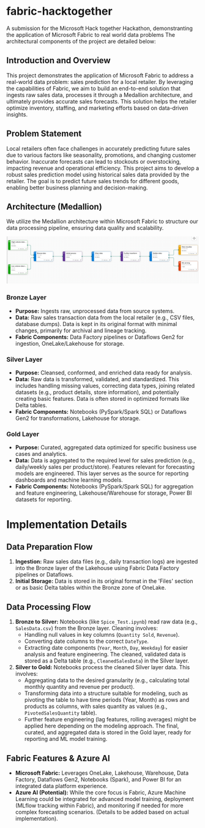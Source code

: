 # fabric-hacktogether
A submission for the Microsoft Hack together Hackathon, demonstranting the application of Microsoft Fabric to real world data problems
The architectural components of the project are detailed below:

## Introduction and Overview

This project demonstrates the application of Microsoft Fabric to address a real-world data problem: sales prediction for a local retailer. By leveraging the capabilities of Fabric, we aim to build an end-to-end solution that ingests raw sales data, processes it through a Medallion architecture, and ultimately provides accurate sales forecasts. This solution helps the retailer optimize inventory, staffing, and marketing efforts based on data-driven insights.

## Problem Statement

Local retailers often face challenges in accurately predicting future sales due to various factors like seasonality, promotions, and changing customer behavior. Inaccurate forecasts can lead to stockouts or overstocking, impacting revenue and operational efficiency. This project aims to develop a robust sales prediction model using historical sales data provided by the retailer. The goal is to predict future sales trends for different goods, enabling better business planning and decision-making.

## Architecture (Medallion)

We utilize the Medallion architecture within Microsoft Fabric to structure our data processing pipeline, ensuring data quality and scalability.

![Medallion Architecture](image.png)

### Bronze Layer

*   **Purpose:** Ingests raw, unprocessed data from source systems.
*   **Data:** Raw sales transaction data from the local retailer (e.g., CSV files, database dumps). Data is kept in its original format with minimal changes, primarily for archival and lineage tracking.
*   **Fabric Components:** Data Factory pipelines or Dataflows Gen2 for ingestion, OneLake/Lakehouse for storage.

### Silver Layer

*   **Purpose:** Cleansed, conformed, and enriched data ready for analysis.
*   **Data:** Raw data is transformed, validated, and standardized. This includes handling missing values, correcting data types, joining related datasets (e.g., product details, store information), and potentially creating basic features. Data is often stored in optimized formats like Delta tables.
*   **Fabric Components:** Notebooks (PySpark/Spark SQL) or Dataflows Gen2 for transformations, Lakehouse for storage.

### Gold Layer

*   **Purpose:** Curated, aggregated data optimized for specific business use cases and analytics.
*   **Data:** Data is aggregated to the required level for sales prediction (e.g., daily/weekly sales per product/store). Features relevant for forecasting models are engineered. This layer serves as the source for reporting dashboards and machine learning models.
*   **Fabric Components:** Notebooks (PySpark/Spark SQL) for aggregation and feature engineering, Lakehouse/Warehouse for storage, Power BI datasets for reporting.

# Implementation Details

## Data Preparation Flow

1.  **Ingestion:** Raw sales data files (e.g., daily transaction logs) are ingested into the Bronze layer of the Lakehouse using Fabric Data Factory pipelines or Dataflows.
2.  **Initial Storage:** Data is stored in its original format in the 'Files' section or as basic Delta tables within the Bronze zone of OneLake.

## Data Processing Flow

1.  **Bronze to Silver:** Notebooks (like `Spice_Test.ipynb`) read raw data (e.g., `SalesData.csv`) from the Bronze layer. Cleaning involves:
    *   Handling null values in key columns (`Quantity Sold`, `Revenue`).
    *   Converting date columns to the correct `DateType`.
    *   Extracting date components (`Year`, `Month`, `Day`, `Weekday`) for easier analysis and feature engineering.
    The cleaned, validated data is stored as a Delta table (e.g., `CleanedSalesData`) in the Silver layer.
2.  **Silver to Gold:** Notebooks process the cleaned Silver layer data. This involves:
    *   Aggregating data to the desired granularity (e.g., calculating total monthly quantity and revenue per product).
    *   Transforming data into a structure suitable for modeling, such as pivoting the table to have time periods (Year, Month) as rows and products as columns, with sales quantity as values (e.g., `PivotedSalesQuantity` table).
    *   Further feature engineering (lag features, rolling averages) might be applied here depending on the modeling approach.
    The final, curated, and aggregated data is stored in the Gold layer, ready for reporting and ML model training.

## Fabric Features & Azure AI

*   **Microsoft Fabric:** Leverages OneLake, Lakehouse, Warehouse, Data Factory, Dataflows Gen2, Notebooks (Spark), and Power BI for an integrated data platform experience.
*   **Azure AI (Potential):** While the core focus is Fabric, Azure Machine Learning could be integrated for advanced model training, deployment (MLflow tracking within Fabric), and monitoring if needed for more complex forecasting scenarios. (Details to be added based on actual implementation).



